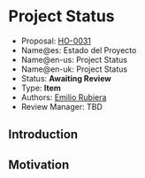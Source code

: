 # Project Status

* Proposal: [HO-0031](0031-estado-proyecto.md)
* Name@es: Estado del Proyecto
* Name@en-us: Project Status
* Name@en-uk: Project Status
* Status: **Awaiting Review**
* Type: **Item**
* Authors: [Emilio Rubiera](https://github.com/spitxa)
* Review Manager: TBD

## Introduction



## Motivation
